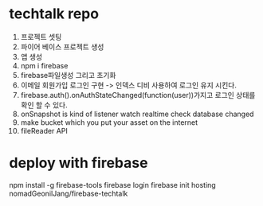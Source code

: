 # techtalk repo
1. 프로젝트 셋팅
2. 파이어 베이스 프로젝트 생성
3. 앱 생성
4. npm i firebase
5. firebase파일생성 그리고 초기화
6. 이메일 회원가입 로그인 구현 -> 인덱스 디비 사용하여 로그인 유지 시킨다.
7. firebase.auth().onAuthStateChanged(function(user))가지고 로그인 상태를 확인 할 수 있다.
8. onSnapshot is kind of listener watch realtime check database changed
9. make bucket which you put your asset on the internet
10. fileReader API

# deploy with firebase
npm install -g firebase-tools
firebase login
firebase init hosting
nomadGeonilJang/firebase-techtalk
